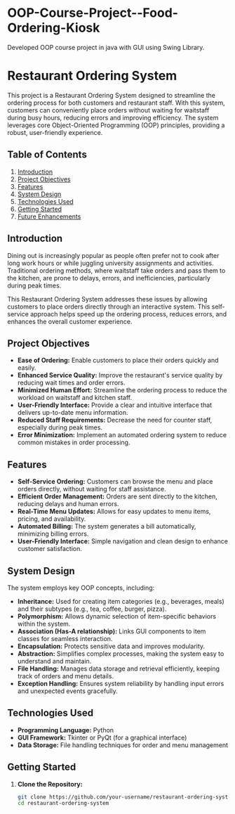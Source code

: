 # OOP-Course-Project--Food-Ordering-Kiosk
Developed OOP course project in java with GUI using Swing Library.

# Restaurant Ordering System

This project is a Restaurant Ordering System designed to streamline the ordering process for both customers and restaurant staff. With this system, customers can conveniently place orders without waiting for waitstaff during busy hours, reducing errors and improving efficiency. The system leverages core Object-Oriented Programming (OOP) principles, providing a robust, user-friendly experience.

## Table of Contents
1. [Introduction](#introduction)
2. [Project Objectives](#project-objectives)
3. [Features](#features)
4. [System Design](#system-design)
5. [Technologies Used](#technologies-used)
6. [Getting Started](#getting-started)
7. [Future Enhancements](#future-enhancements)

## Introduction
Dining out is increasingly popular as people often prefer not to cook after long work hours or while juggling university assignments and activities. Traditional ordering methods, where waitstaff take orders and pass them to the kitchen, are prone to delays, errors, and inefficiencies, particularly during peak times. 

This Restaurant Ordering System addresses these issues by allowing customers to place orders directly through an interactive system. This self-service approach helps speed up the ordering process, reduces errors, and enhances the overall customer experience.

## Project Objectives
- **Ease of Ordering:** Enable customers to place their orders quickly and easily.
- **Enhanced Service Quality:** Improve the restaurant's service quality by reducing wait times and order errors.
- **Minimized Human Effort:** Streamline the ordering process to reduce the workload on waitstaff and kitchen staff.
- **User-Friendly Interface:** Provide a clear and intuitive interface that delivers up-to-date menu information.
- **Reduced Staff Requirements:** Decrease the need for counter staff, especially during peak times.
- **Error Minimization:** Implement an automated ordering system to reduce common mistakes in order processing.

## Features
- **Self-Service Ordering:** Customers can browse the menu and place orders directly, without waiting for staff assistance.
- **Efficient Order Management:** Orders are sent directly to the kitchen, reducing delays and human errors.
- **Real-Time Menu Updates:** Allows for easy updates to menu items, pricing, and availability.
- **Automated Billing:** The system generates a bill automatically, minimizing billing errors.
- **User-Friendly Interface:** Simple navigation and clean design to enhance customer satisfaction.

## System Design
The system employs key OOP concepts, including:
- **Inheritance:** Used for creating item categories (e.g., beverages, meals) and their subtypes (e.g., tea, coffee, burger, pizza).
- **Polymorphism:** Allows dynamic selection of item-specific behaviors within the system.
- **Association (Has-A relationship):** Links GUI components to item classes for seamless interaction.
- **Encapsulation:** Protects sensitive data and improves modularity.
- **Abstraction:** Simplifies complex processes, making the system easy to understand and maintain.
- **File Handling:** Manages data storage and retrieval efficiently, keeping track of orders and menu details.
- **Exception Handling:** Ensures system reliability by handling input errors and unexpected events gracefully.

## Technologies Used
- **Programming Language:** Python
- **GUI Framework:** Tkinter or PyQt (for a graphical interface)
- **Data Storage:** File handling techniques for order and menu management

## Getting Started
1. **Clone the Repository:**
   ```bash
   git clone https://github.com/your-username/restaurant-ordering-system.git
   cd restaurant-ordering-system

